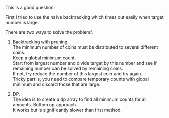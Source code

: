 This is a good question.

First I tried to use the naive backtracking which times out easily when target number is large.

There are two ways to solve the problem:\
1. Backtracking with pruning. \
   The minimum number of coins must be distributed to several different coins.\
   Keep a global minimum count.\
   Start from largest number and divide target by this number and see if remaining number can be solved by remaining coins.\
   If not, try reduce the number of this largest coin and try again.\
   Tricky part is, you need to compare temporary counts with global minimum and discard those that are large.

2. DP.\
   The idea is to create a dp array to find all minimum counts for all amounts. Bottom up approach.\
   It works but is significantly slower than first method.
